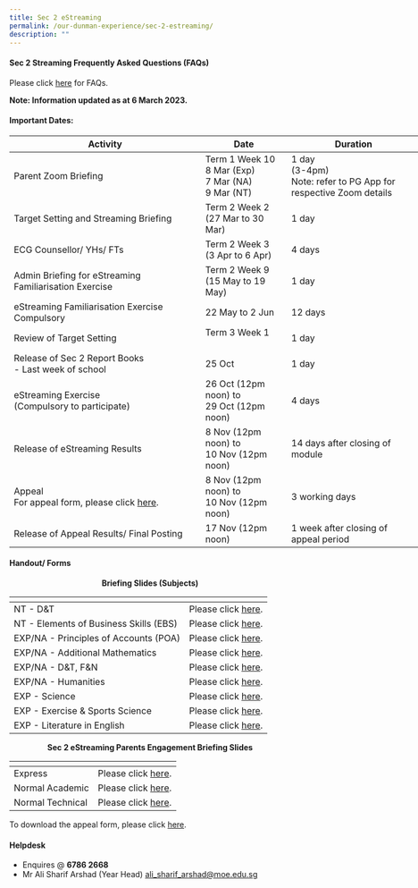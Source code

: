 ```yaml
---
title: Sec 2 eStreaming
permalink: /our-dunman-experience/sec-2-estreaming/
description: ""
---
```

#### Sec 2 Streaming Frequently Asked Questions (FAQs)

Please click <a href="/files/Our%20Student%20Life/2021_Streaming%20FAQ_final.pdf" target="_blank">here</a> for FAQs.  

**Note: Information updated as at 6 March 2023.**

#### Important Dates:

<table style="undefined;table-layout: fixed; width: 736px">
<colgroup>
<col style="width: 343px">
<col style="width: 154px">
<col style="width: 239px">
</colgroup>
<thead>
  <tr>
    <th>Activity</th>
    <th>Date</th>
    <th>Duration</th>
  </tr>
</thead>
<tbody>
  <tr>
    <td>Parent Zoom Briefing<br></td>
    <td>Term 1 Week 10<br>8 Mar (Exp)<br>7 Mar (NA)<br>9 Mar (NT)<br></td>
    <td>1 day<br>(3-4pm)<br>Note: refer to PG App for respective Zoom details</td>
  </tr>
  <tr>
    <td>Target Setting and Streaming Briefing</td>
    <td>Term 2 Week 2<br>(27 Mar to 30 Mar)</td>
    <td>1 day<br></td>
  </tr>
  <tr>
    <td>ECG Counsellor/ YHs/ FTs</td>
    <td>Term 2 Week 3<br>(3 Apr to 6 Apr)</td>
    <td> 4 days</td>
  </tr>
  <tr>
    <td>Admin Briefing for eStreaming Familiarisation Exercise</td>
    <td>Term 2 Week 9<br>(15 May to 19 May)</td>
    <td>1 day</td>
  </tr>
  <tr>
    <td>eStreaming Familiarisation Exercise<br>Compulsory</td>
    <td>22 May to 2 Jun    <br></td>
    <td>12 days<br></td>
  </tr>
  <tr>
    <td>Review of Target Setting</td>
    <td>Term 3 Week 1<br><br></td>
    <td>1 day</td>
  </tr>
  <tr>
    <td>Release of Sec 2 Report Books<br>- Last week of school</td>
    <td>25 Oct<br></td>
    <td>1 day</td>
  </tr>
  <tr>
    <td>eStreaming Exercise<br>(Compulsory to participate)</td>
    <td>26 Oct (12pm noon) to<br>29 Oct (12pm noon)<br></td>
    <td>4 days<br></td>
  </tr>
  <tr>
    <td>Release of eStreaming Results</td>
    <td>8 Nov (12pm noon) to<br> 10 Nov (12pm noon)</td>
    <td>14 days after closing of module<br></td>
  </tr>
  <tr>
    <td>Appeal<br>For appeal form, please click <a href="/files/Sec%202%20eStreaming/2022_eStreaming_Letter_of_Appeal.pdf" target="_blank">here</a>.</td>
    <td>8 Nov (12pm noon) to<br>10 Nov (12pm noon)<br></td>
    <td>3 working days<br></td>
  </tr>
  <tr>
    <td>Release of Appeal Results/ Final Posting</td>
    <td>17 Nov (12pm noon)    <br></td>
    <td>1 week after closing of appeal period</td>
  </tr>
</tbody>
</table>

#### Handout/ Forms

<p style="text-align: center;"><b>Briefing Slides (Subjects)</b></p>

<table>
<thead>
  <tr>
    <th></th>
    <th></th>
  </tr>
</thead>
<tbody>
  <tr>
    <td>NT - D&amp;T</td>
    <td>Please click <a href="/files/Our%20Student%20Life/DT%202021%20NT%20Streaming.pdf" target="_blank">here</a>.</td>
  </tr>
  <tr>
    <td>NT - Elements of Business Skills (EBS)</td>
    <td>Please click <a href="/files/Our%20Student%20Life/EBS%20NT%202021.pdf" target="_blank">here</a>.</td>
  </tr>
  <tr>
    <td>EXP/NA - Principles of Accounts (POA)</td>
    <td>Please click <a href="/files/Our%20Student%20Life/POA%202021.pdf" target="_blank">here</a>.</td>
  </tr>
  <tr>
    <td>EXP/NA - Additional Mathematics</td>
    <td>Please click <a href="/files/Our%20Student%20Life/Additional%20Math%202021.pdf" target="_blank">here</a>.</td>
  </tr>
  <tr>
    <td>EXP/NA - D&amp;T, F&amp;N</td>
    <td>Please click <a href="/files/Our%20Student%20Life/DT%20and%20FN%202021%20Streaming.pdf" target="_blank">here</a>.</td>
  </tr>
  <tr>
    <td>EXP/NA - Humanities</td>
    <td>Please click <a href="/files/Our%20Student%20Life/Humanities%202022%20Sec%202%20streaming%20slides.pdf" target="_blank">here</a>.</td>
  </tr>
  <tr>
    <td>EXP - Science</td>
    <td>Please click <a href="/files/Our%20Student%20Life/2022%20Science%20Slides%20-%20Streaming.pdf" target="_blank">here</a>.</td>
  </tr>
  <tr>
    <td>EXP - Exercise &amp; Sports Science</td>
    <td> Please click <a href="/files/Our%20Student%20Life/Exercise%20%20Sports%20Science%20ESS%20Info%201-converted.pdf" target="_blank">here</a>.</td>
  </tr>
  <tr>
    <td>EXP - Literature in English</td>
    <td> Please click <a href="/files/Our%20Student%20Life/English%20Literature%20sec%202%20streaming%20slides.pdf" target="_blank">here</a>.</td>
  </tr>
</tbody>
</table>

<p style="text-align: center;"><b>Sec 2 eStreaming Parents Engagement Briefing Slides</b></p>

<table>
<thead>
  <tr>
    <th></th>
    <th></th>
  </tr>
</thead>
<tbody>
  <tr>
    <td>Express</td>
    <td>Please click <a href="/files/Our%20Student%20Life/Parent%20Engagement%20Briefing%20for%20Sec%202%20Express_2022_9%20March%202022.pdf" target="_blank">here</a>.</td>
  </tr>
  <tr>
    <td>Normal Academic</td>
    <td>Please click <a href="/files/Our%20Student%20Life/Parent%20Engagement%20Briefing%20Sec%202NA%202022_8%20March_2022.pdf" target="_blank">here</a>.</td>
  </tr>
  <tr>
    <td>Normal Technical</td>
    <td>Please click <a href="/files/Our%20Student%20Life/Parent%20Engagment%20for%20Sec%202NT_10%20March%202022.pdf" target="_blank">here</a>.</td>
  </tr>
</tbody>
</table>

To download the appeal form, please click <a href="/files/Sec%202%20eStreaming/2022_eStreaming_Letter_of_Appeal.pdf" target="_blank">here</a>.

#### Helpdesk
* Enquires @ **6786 2668**
* Mr Ali Sharif Arshad (Year Head) [ali\_sharif\_arshad@moe.edu.sg](mailto:ali_sharif_arshad@moe.edu.sg)